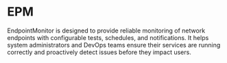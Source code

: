 # EPM
EndpointMonitor is designed to provide reliable monitoring of network endpoints with configurable tests, schedules, and notifications. It helps system administrators and DevOps teams ensure their services are running correctly and proactively detect issues before they impact users.

